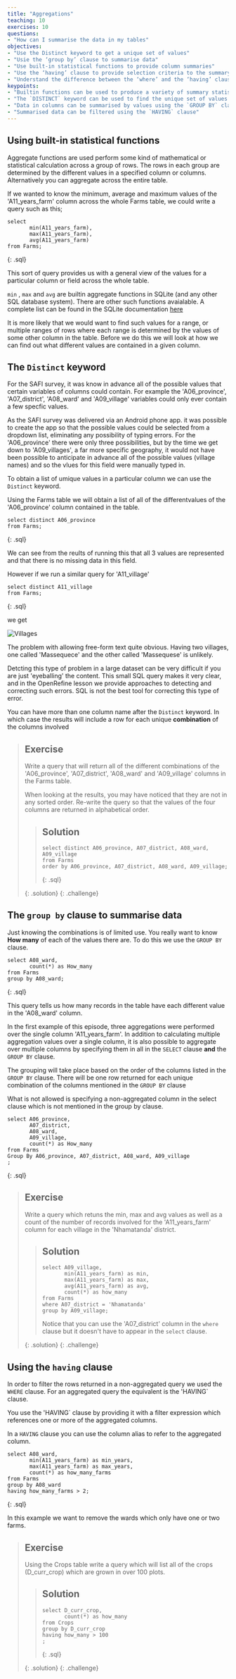 ```yaml
---
title: "Aggregations"
teaching: 10
exercises: 10
questions:
- "How can I summarise the data in my tables"
objectives:
- "Use the Distinct keyword to get a unique set of values"
- "Usie the ‘group by’ clause to summarise data"
- "Use built-in statistical functions to provide column summaries"
- "Use the ‘having’ clause to provide selection criteria to the summary values"
- "Understand the difference between the ‘where’ and the ‘having’ clauses"
keypoints:
- "Builtin functions can be used to produce a variety of summary statistics"
- "The `DISTINCT` keyword can be used to find the unique set of values in a column or columns"
- "Data in columns can be summarised by values using the `GROUP BY` clause"
- "Summarised data can be filtered using the `HAVING` clause"
---
```


## Using built-in statistical functions

Aggregate functions are used perform some kind of mathematical or statistical calculation across a group of rows. The rows in each group are determined 
by the different values in a specified column or columns.  Alternatively you can aggregate across the entire table.

If we wanted to know the minimum, average and maximum values of the 'A11_years_farm' column across the whole Farms table, we could write a query such as this;

~~~ 
select 
       min(A11_years_farm),
	   max(A11_years_farm),
	   avg(A11_years_farm)
from Farms; 
~~~ 
{: .sql}

This sort of query provides us with a general view of the values for a particular column or field across the whole table.
  
`min` , `max` and `avg` are builtin aggregate functions in SQLite (and any other SQL database system). There are other such functions avaialable. 
A complete list can be found in the SQLite documentation [here](https://sqlite.org/lang_aggfunc.html)  
   
It is more likely that we would want to find such values for a range, or multiple ranges of rows where each range is determined by the 
values of some other column in the table. Before we do this we will look at how we can find out what different values are contained in a given column.


## The `Distinct` keyword 

For the SAFI survey, it was know in advance all of the possible values that certain variables of columns could contain. For example 
the 'A06_province', 'A07_district', 'A08_ward' and 'A09_village' variables 
could only ever contain a few specfic values.

As the SAFI survey was delivered via an Android phone app. it was possible to create the app so that the possible values could be 
selected from a dropdown list, eliminating any possibility of typing errors. For the 'A06_province' there were only three possibilities, but 
by the time we get down to 'A09_villages', a far more specific geography, it would not have been possible to anticipate in advance all of the possible values (village names)
and so the vlues for this field were manually typed in.

To obtain a list of umique values in a particular column we can use the `Distinct` keyword.
 
Using the Farms table we will obtain a list of all of the differentvalues of the 'A06_province' column contained in the table.


~~~ 
select distinct A06_province
from Farms;
~~~ 
{: .sql}

We can see from the reults of running this that all 3 values are represented and that there is no missing data in this field.

However if we run a similar query for 'A11_village'

~~~ 
select distinct A11_village
from Farms;
~~~ 
{: .sql}

we get 

![Villages](../fig/SQL_06_villages.png)

The problem with allowing free-form text quite obvious. Having two villages, one called 'Massequece' and the other called 'Massequese' is unlikely.

Detcting this type of problem in a large dataset can be very difficult if you are just 'eyeballing' the content. This small SQL query makes it very clear, 
and in the OpenRefine lesson we provide approaches to detecting and correcting such errors. SQL is not the best tool for correcting this type of error.



You can have more than one column name after the `Distinct` keyword. In which case the results will include a row for each unique **combination** of the columns involved

> ## Exercise
> Write a query that will return all of the different combinations of the 
> 'A06_province', 'A07_district', 'A08_ward' and 'A09_village' columns in the Farms table.
> 
> When looking at the results, you may have noticed that they are not in any sorted order. Re-write the query so that the values of the four columns
> are returned in alphabetical order. 
> 
>
> > ## Solution
> > 
> > ~~~
> > select distinct A06_province, A07_district, A08_ward, A09_village
> > from Farms
> > order by A06_province, A07_district, A08_ward, A09_village;
> > 
> > ~~~
> > {: .sql}
> >
> {: .solution}
{: .challenge}


## The `group by` clause to summarise data

Just knowing the combinations is of limited use. You really want to know **How many** of each of the values there are. 
To do this we use  the `GROUP BY` clause.

~~~ 
select A08_ward,
       count(*) as How_many
from Farms
group by A08_ward;
~~~ 
{: .sql}

This query tells us how many records in the table have each different value in the 'A08_ward' column.

In the first example of this episode, three aggregations were performed over the single column 'A11_years_farm'. 
In addition to calculating multiple aggregation values over a single column, it is also possible to aggregate over multiple columns by specifying 
them in all in the `SELECT` clause **and** the `GROUP BY` clause. 

The grouping will take place based on the order of the columns listed in the `GROUP BY` clause. There will be one row returned for each unique combination of the columns mentioned in the `GROUP BY` clause

What is not allowed is specifying a non-aggregated column in the select clause which is not mentioned in the group by clause.

~~~ 
select A06_province, 
       A07_district,
	   A08_ward,
	   A09_village,
	   count(*) as How_many
from Farms
Group By A06_province, A07_district, A08_ward, A09_village
;
~~~ 
{: .sql}

> ## Exercise
> Write a query which retuns the min, max and avg values as well as a count of the number of records involved
> for the 'A11_years_farm' column for each village in the 'Nhamatanda' district.   
>
>
> > ## Solution
> >
> > ~~~
> > select A09_village,
> >        min(A11_years_farm) as min,
> >        max(A11_years_farm) as max,
> > 	   avg(A11_years_farm) as avg,
> > 	   count(*) as how_many
> > from Farms
> > where A07_district = 'Nhamatanda'
> > group by A09_village;
> > ~~~
> > 
> > Notice that you can use the 'A07_district' column in the `where` clause but it doesn't have to appear in the `select` clause.
> > 
> {: .solution}
{: .challenge}


## Using the `having` clause 

In order to filter the rows returned in a non-aggregated query we used the `WHERE` clause. For an aggregated query the equivalent is the 'HAVING` clause.

You use the 'HAVING` clause by providing it with a filter expression which references one or more of the aggregated columns. 

In a `HAVING` clause you can use the column alias to refer to the aggregated column.

~~~ 
select A08_ward,
       min(A11_years_farm) as min_years,
	   max(A11_years_farm) as max_years,
	   count(*) as how_many_farms
from Farms
group by A08_ward
having how_many_farms > 2;
~~~ 
{: .sql}

In this example we want to remove the wards which only have one or two farms.


> ## Exercise
>
> Using the Crops table write a query which will list all of the crops (D_curr_crop) which are grown in over 100 plots.
> 
> > ## Solution
> > 
> > ~~~
> > select D_curr_crop,
> >        count(*) as how_many
> > from Crops
> > group by D_curr_crop
> > having how_many > 100
> > ;
> > ~~~
> > {: .sql}
> >
> {: .solution}
{: .challenge}
